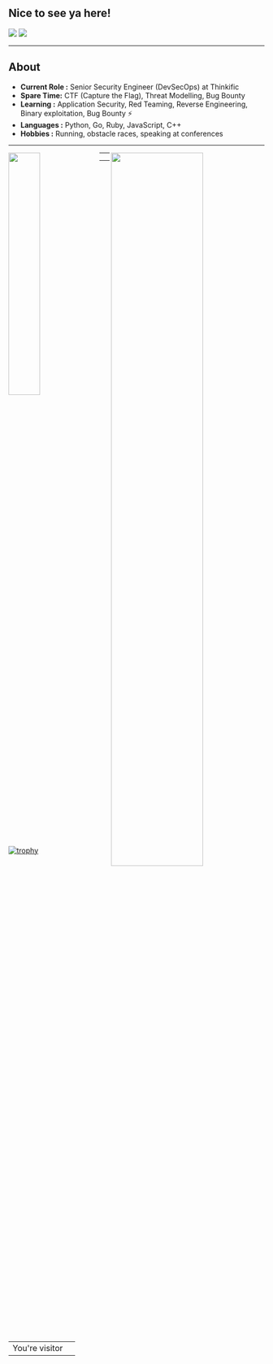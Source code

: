 ## Nice to see ya here!
[![](https://img.shields.io/badge/LinkedIn-alekkras-blue)](https://www.linkedin.com/in/alekkras/)
[![](https://img.shields.io/badge/Gmail-alekforwork%40gmail.com-red)](mailto:alekforwork@gmail.com)

---------------------------------------------------------------------------------------------------------------------------------------------------------------------------------
## About

-  **Current Role :** Senior Security Engineer (DevSecOps) at Thinkific
-  **Spare Time:** CTF (Capture the Flag), Threat Modelling, Bug Bounty
-  **Learning :** Application Security, Red Teaming, Reverse Engineering, Binary exploitation, Bug Bounty :zap: 	
-  **Languages :** Python, Go, Ruby, JavaScript, C++
-  **Hobbies :** Running, obstacle races, speaking at conferences

---------------------------------------------------------------------------------------------------------------------------------------------------------------------------------
<div>
  <img align="left" width="35%" height="35%" src="https://github-readme-stats.vercel.app/api/top-langs/?username=alekkras&layout=compact">
  <img align="right" width="60%" height="60%" src="https://github-readme-stats.vercel.app/api?username=alekkras&show_icons=true&count_private=true">
</div>

---------------------------------------------------------------------------------------------------------------------------------------------------------------------------------
---------------------------------------------------------------------------------------------------------------------------------------------------------------------------------

[![trophy](https://github-profile-trophy.vercel.app/?username=alekkras&rank=SECRET,SSS,SS,S,AAA,AA,A&theme=dracula&no-frame=true)](https://github.com/ryo-ma/github-profile-trophy)

<table>
  <tr>
    <td>You're visitor</td>
    <td><img src="https://profile-counter.glitch.me/alekkras/count.svg" alt="" /></td>
  </tr>
</table>
